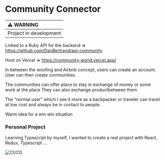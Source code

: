 # Community Connector


| :warning: WARNING          |
|:---------------------------|
| Project in development     |

Linked to a Ruby API for the backend => https://github.com/DanBertrand/api-community

Host on Vercel => https://community-world.vercel.app/

In between the woofing and Airbnb concept, users can create an account.
User can then create communities.

The communities can offer place to stay in exchange of money or some work at the place
They can also exchange productbetween them

The "normal user" which I see it more as a backpacker or traveler can travel at low cost and always be in contact to people.

Warm idea for a win win situation


### Personal Project

Learning Typescript by myself, I wanted to create a real project with React, Redux, Typescript ...




![CI/CD](https://github.com/danbertrand/community-website/CI/CD/badge.svg)
  
  

